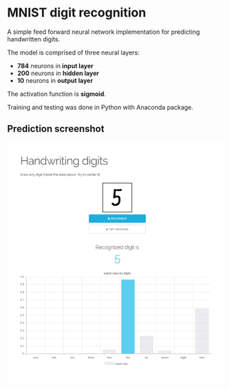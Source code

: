 # MNIST digit recognition
A simple feed forward neural network implementation for predicting handwritten digits.

The model is comprised of three neural layers:
  - **784** neurons in **input layer**
  - **200** neurons in **hidden layer**
  - **10** neurons in **output layer**

The activation function is **sigmoid**.

Training and testing was done in Python with Anaconda package.

## Prediction screenshot
<img src="readme-resources/prediction-result.png" alt="Prediction result" /> 
